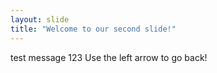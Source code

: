 ```yaml
---
layout: slide
title: "Welcome to our second slide!"
---
```

test message 123
Use the left arrow to go back!

